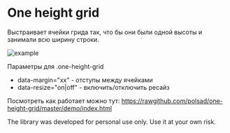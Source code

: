 One height grid
==============

Выстраивает ячейки грида так, что бы они были одной высоты и занимали всю ширину строки.

![example](https://s3.amazonaws.com/prod.tracker2/resource/24566236/gallery_sketch.png?AWSAccessKeyId=AKIAIKWOAN6H4H3QMJ6Q&Expires=1383211897&Signature=F2u8gmHeY8yXUvvDbDTNo%2FamP84%3D)

Параметры для .one-height-grid
- data-margin="xx" - отступы между ячейками
- data-resize="on|off" - включить/отключить ресайз

Посмотреть как работает можно тут: https://rawgithub.com/polsad/one-height-grid/master/demo/index.html

The library was developed for personal use only.
Use it at your own risk.

